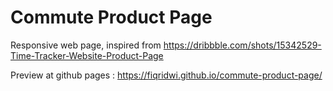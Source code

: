 # Commute Product Page

Responsive web page, inspired from https://dribbble.com/shots/15342529-Time-Tracker-Website-Product-Page

Preview at github pages : https://fiqridwi.github.io/commute-product-page/

